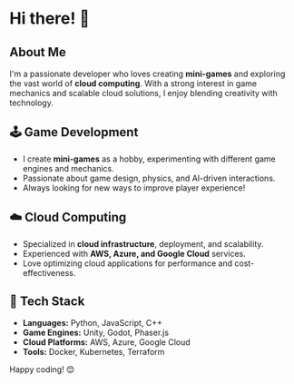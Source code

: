 # Hi there! 👋

## About Me
I'm a passionate developer who loves creating **mini-games** and exploring the vast world of **cloud computing**. With a strong interest in game mechanics and scalable cloud solutions, I enjoy blending creativity with technology.

## 🕹️ Game Development
- I create **mini-games** as a hobby, experimenting with different game engines and mechanics.
- Passionate about game design, physics, and AI-driven interactions.
- Always looking for new ways to improve player experience!

## ☁️ Cloud Computing
- Specialized in **cloud infrastructure**, deployment, and scalability.
- Experienced with **AWS, Azure, and Google Cloud** services.
- Love optimizing cloud applications for performance and cost-effectiveness.

## 🔧 Tech Stack
- **Languages:** Python, JavaScript, C++
- **Game Engines:** Unity, Godot, Phaser.js
- **Cloud Platforms:** AWS, Azure, Google Cloud
- **Tools:** Docker, Kubernetes, Terraform


Happy coding! 😊

